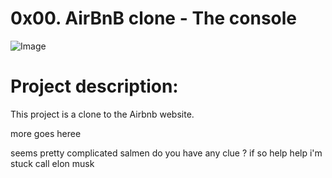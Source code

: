 # 0x00. AirBnB clone - The console
![Image](https://i.imgur.com/9vI2cVB.png)

# Project description:
This project is a clone to the Airbnb website.

more goes heree

seems pretty complicated
salmen do you have any clue ?
if so help
help i'm stuck call elon musk
 
